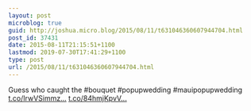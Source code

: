 ```yaml
---
layout: post
microblog: true
guid: http://joshua.micro.blog/2015/08/11/t631046360607944704.html
post_id: 37431
date: 2015-08-11T21:15:51+1100
lastmod: 2019-07-30T17:41:29+1100
type: post
url: /2015/08/11/t631046360607944704.html
---
```

Guess who caught the #bouquet #popupwedding #mauipopupwedding [t.co/IrwVSimmz...](http://t.co/IrwVSimmz6) [t.co/84hmjKpvV...](http://t.co/84hmjKpvVk)

